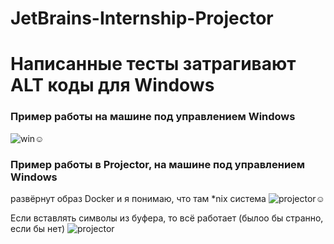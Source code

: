 # JetBrains-Internship-Projector
# Написанные тесты затрагивают ALT коды для Windows
### Пример работы на машине под управлением Windows
![win☺](http://g.recordit.co/2hPWliiMQB.gif)

### Пример работы в Projector, на машине под управлением Windows
развёрнут образ Docker и я понимаю, что там \*nix система
![projector☺](http://g.recordit.co/nXVW91KVtO.gif)

Если вставлять символы из буфера, то всё работает (былоо бы странно, если бы нет)
![projector](http://g.recordit.co/yJnsYrXeei.gif)
